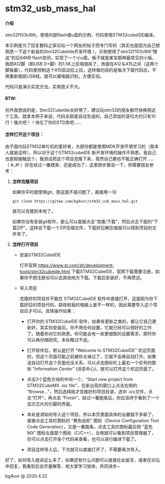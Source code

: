 # stm32_usb_mass_hal

#### 介绍

stm32f103c8t6，使用内部flash做u盘的示例，代码使用STM32cubeIDE编译。

本示例是为了回复数码之家论坛一个网友的帖子而专门写的（其实也是因为自己想熟悉一下这个新装的Stm32CubeIde开发环境 ）。示例使用了stm32f103c8t6“赠送”的后64KB flash空间，实现了一个小u盘。板子就是某宝那种最常见的小板，我把A12脚（即USB D+脚）的1.5K上拉电阻拆了，改接在A12与A15之间（这两个脚挨着），代码里控制这个A15启动后上拉，这样做的目的是每次下载代码后，不用重新插拔USB线，就可以被电脑识别，方便实验。

代码只是演示实现方法，实用意义不大。

#### BTW:
另外我想说的是，Stm32CubeIde太好用了，建议玩stm32的朋友都尽快换用这个工具。就拿本例子来说，代码全部是自动生成的，自己添加的语句大约只有10行！强大吧！！快忘了你的STD库吧……



#### 怎样打开这个项目：

由于国内玩STM32单片机的爱好者，大部份都是使用MDK开发环境学习的（我本人就是这样），所以对于这个STM32cubeIDE 新开发环境的操作不熟悉，我自己也是刚接触这个，我测试把这个项目克隆下来，竟然自己都也不能正确打开…… （ #_#! ）好在经过一番摸索，还是成功了，这里把步骤说一下，供需要朋友参考：

1. **怎样克隆项目**

   如果你平时就使用git，那这就不是问题了，直接用一句

   `git clone https://gitee.com/bg4uvr/stm32_usb_mass_hal.git` 

   就可以克隆到本地了。

   如果你没有安装git软件，那么可以直接点击“克隆/下载”，然后点击下面的“下载ZIP”，这样会下载一个ZIP压缩文件，下载好后解压缩就可以得到项目的文件夹了。

2. **怎样打开项目**

   * 安装STM32CubeIDE

     打开官网 https://www.st.com/zh/development-tools/stm32cubeide.html 下载STM32CubeIDE，官网下载需要注册，如果你不想注册也可以去其他地方下载。下载后安装好，不再赘述。

   * 导入项目

     克隆好的项目并不能在 STM32CubeIDE 软件中直接打开，这是因为你下载好后的项目代码，路径和我的电脑上是不一样的，因此需要导入这个项目后才可以。具体操作如果：

     * 打开你的 STM32CubeIDE 软件，如果有更新之类的，都让它自己更新好，其实你安装后，你不用任何设置，它就已经可以很好的工作了。随着你对它的熟悉，你可能会有一些更细致的设置需求，那时你可以再仔细研究，本处略过不说。
     
     * 打开软件后，默认是打开 “Welcome to STM32CubeIDE” 欢迎页面的，但这个页面可能之前被你关掉过了，它就不会再自动打开。如果没自动打开这个页面也没关系，可以点击图标栏上最右一个叹号的图标 “Information Center” (消息中心)，就可以打开这个欢迎页面了。
     * 点击3个蓝色方块的中间一个，“Start new project from STM32CubeMX .ioc file”，在新出现的窗口上点击右侧的 “Browse...”，然后选择刚才克隆好的项目目录，选中 .ioc文件，点击“打开”，再点击 “Finish”，经过一番跑条后，你应该终于看到了一个显示芯片的引脚的界面。
     * 本处是讲如何导入这个项目，所以本页里面具体的设置就不多聊了，直接点击工具栏图标的 “黄色齿轮” 图标（Device Configuration Tool Code Generation），又是一番跑条，点击工具栏图标最后侧 ”蓝色MX“ 图标左面那个图标（C/C++），左侧就可以看到项目管理器了，你可以点击打开各个代码来查看，也可以进行编译下载了。
     * 项目这样导入后，下次就可以直接打开了，不需要再次导入。

好了，如何导入就讲这么多了，如果还有什么问题可以直接在此留言，或者在论坛中回复，我看到后会尽量解答，祝大家学习愉快，共同进步~

bg4uvr @ 2020.4.22